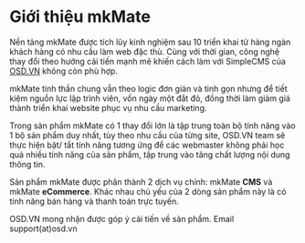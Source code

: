 # Giới thiệu mkMate

Nền tảng mkMate được tích lũy kinh nghiệm sau 10 triển khai từ hàng ngàn khách hàng có nhu cầu làm web đặc thù. Cùng với thời gian, công nghệ thay đổi theo hướng cải tiến mạnh mẽ khiến cách làm với SimpleCMS của [OSD.VN](https://osd.vn) không còn phù hợp.

mkMate tinh thần chung vẫn theo logic đơn giản và tinh gọn nhưng để tiết kiệm nguồn lực lập trình viên, vốn ngày một đắt đỏ, đồng thời làm giảm giá thành triển khai website phục vụ nhu cầu marketing.

Trong sản phẩm mkMate có 1 thay đổi lớn là tập trung toàn bộ tính năng vào 1 bộ sản phẩm duy nhất, tùy theo nhu cầu của từng site, OSD.VN team sẽ thực hiện bật/ tắt tính năng tương ứng để các webmaster không phải học quá nhiều tính năng của sản phẩm, tập trung vào tăng chất lượng nội dung thông tin.

Sản phẩm mkMate được phân thành 2 dịch vụ chính: mkMate **CMS** và mkMate **eCommerce**. Khác nhau chủ yếu của 2 dòng sản phẩm này là có tính năng bán hàng và thanh toán trực tuyến.

OSD.VN mong nhận được góp ý cải tiến về sản phẩm.
Email support(at)osd.vn
